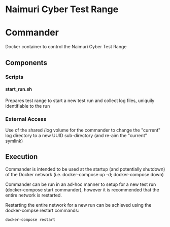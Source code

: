 Naimuri Cyber Test Range
========================

# Commander

Docker container to control the Naimuri Cyber Test Range

## Components

### Scripts

#### start_run.sh

Prepares test range to start a new test run and collect log files, uniquily identifiable to the run

### External Access

Use of the shared /log volume for the commander to change the "current" log directory to a new UUID sub-directory (and re-aim the "current" symlink)

## Execution

Commander is intended to be used at the startup (and potentially shutdown) of the Docker network (i.e. docker-compose up -d; docker-compose down)

Commander can be run in an ad-hoc manner to setup for a new test run (docker-compose start commander), however it is recommended that the entire network is restarted.

Restarting the entire network for a new run can be achieved using the docker-compse restart commands:

	docker-compose restart
